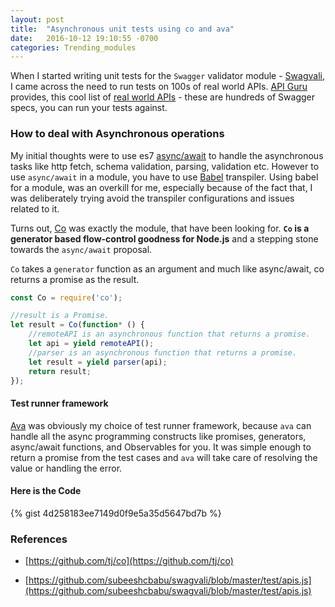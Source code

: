 ```yaml
---
layout: post
title:  "Asynchronous unit tests using co and ava"
date:   2016-10-12 19:10:55 -0700
categories: Trending_modules
---
```


When I started writing unit tests for the `Swagger` validator module - [Swagvali](https://github.com/subeeshcbabu/swagvali), I came across the need to run tests on 100s of real world APIs. [API Guru](https://apis.guru/) provides, this cool list of [real world APIs](https://s3.amazonaws.com/api.apis.guru/v2/list.json) - these are hundreds of Swagger specs, you can run your tests against.

### How to deal with Asynchronous operations

My initial thoughts were to use es7 [async/await](https://tc39.github.io/ecmascript-asyncawait/) to handle the asynchronous tasks like http fetch, schema validation, parsing, validation etc. However to use `async/await` in a module, you have to use [Babel](https://babeljs.io/) transpiler. Using babel for a module, was an overkill for me, especially because of the fact that, I was deliberately trying avoid the transpiler configurations and issues related to it.

Turns out, [Co](https://github.com/tj/co) was exactly the module, that have been looking for. **`Co` is a generator based flow-control goodness for Node.js** and a stepping stone towards the `async/await` proposal.

`Co` takes a `generator` function as an argument and much like async/await, co returns a promise as the result.

```javascript
const Co = require('co');

//result is a Promise.
let result = Co(function* () {
    //remoteAPI is an asynchronous function that returns a promise.
    let api = yield remoteAPI();
    //parser is an asynchronous function that returns a promise.
    let result = yield parser(api);
    return result;
});

```

#### Test runner framework

[Ava](https://github.com/avajs/ava) was obviously my choice of test runner framework, because `ava` can handle all the async programming constructs like promises, generators, async/await functions, and Observables for you. It was simple enough to return a promise from the test cases and `ava` will take care of resolving the value or handling the error.

#### Here is the Code

{% gist 4d258183ee7149d0f9e5a35d5647bd7b %}


### References

- [https://github.com/tj/co](https://github.com/tj/co)

- [https://github.com/subeeshcbabu/swagvali/blob/master/test/apis.js](https://github.com/subeeshcbabu/swagvali/blob/master/test/apis.js)
